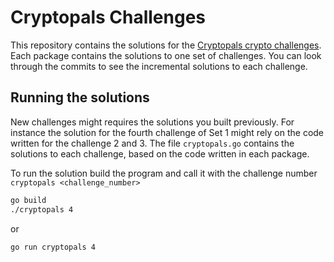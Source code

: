 # Cryptopals Challenges

This repository contains the solutions for the [Cryptopals crypto challenges](https://cryptopals.com).
Each package contains the solutions to one set of challenges. You can look through the commits to see the incremental solutions to each challenge.

## Running the solutions

New challenges might requires the solutions you built previously.
For instance the solution for the fourth challenge of Set 1 might rely on the code written for the challenge 2 and 3.
The file `cryptopals.go` contains the solutions to each challenge, based on the code written in each package.

To run the solution build the program and call it with the challenge number `cryptopals <challenge_number>`

~~~bash
go build
./cryptopals 4
~~~

or

~~~bash
go run cryptopals 4
~~~
